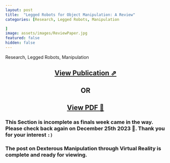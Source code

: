 ```yaml
---
layout: post
title:  "Legged Robots for Object Manipulation: A Review"
categories: [Research, Legged Robots, Manipulation

]
image: assets/images/ReviewPaper.jpg
featured: false
hidden: false
---
```


Research, Legged Robots, Manipulation

<div align="center"><h2> <a href="https://www.frontiersin.org/articles/10.3389/fmech.2023.1142421/full">View Publication ⇗</a></h2></div>
<div align="center"><h2> OR </h2></div>
<div align="center"><h2> <a href="https://www.frontiersin.org/articles/10.3389/fmech.2023.1142421/full">View PDF 📄</a></h2></div>

### This Section is incomplete as finals week came in the way. Please check back again on December 25th 2023 🎄. Thank you for your interest `:)`

### The post on Dexterous Manipulation through Virtual Reality is complete and ready for viewing.



